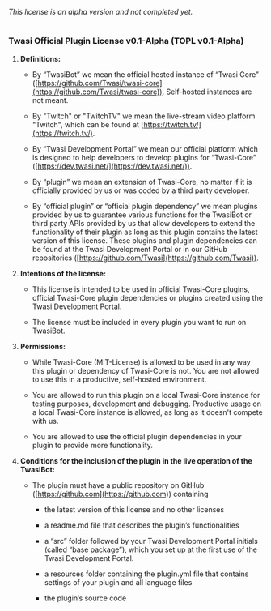 
*This license is an alpha version and not completed yet.*
#

### Twasi Official Plugin License v0.1-Alpha (TOPL v0.1-Alpha)

1.  **Definitions:**
    
	- By “TwasiBot” we mean the official hosted instance of “Twasi Core” ([https://github.com/Twasi/twasi-core](https://github.com/Twasi/twasi-core)). Self-hosted instances are not meant.
    
	- By "Twitch" or "TwitchTV" we mean the live-stream video platform "Twitch", which can be found at [https://twitch.tv/](https://twitch.tv/).
    
	- By “Twasi Development Portal” we mean our official platform which is designed to help developers to develop plugins for “Twasi-Core” ([https://dev.twasi.net/](https://dev.twasi.net/)).
    
	- By “plugin” we mean an extension of Twasi-Core, no matter if it is officially provided by us or was coded by a third party developer.
    
	- By “official plugin” or “official plugin dependency” we mean plugins provided by us to guarantee various functions  for the TwasiBot or third party APIs provided by us that allow developers to extend the functionality of their plugin as long as this plugin contains the latest version of this license. These plugins and plugin dependencies can be found at the Twasi Development Portal or in our GitHub repositories ([https://github.com/Twasi](https://github.com/Twasi)).
    

2.  **Intentions of the license:**
    

	- This license is intended to be used in official Twasi-Core plugins, official Twasi-Core plugin dependencies or plugins created using the Twasi Development Portal.
    
	- The license must be included in every plugin you want to run on TwasiBot.
    

3. **Permissions:**
    

	- While Twasi-Core (MIT-License) is allowed to be used in any way this plugin or dependency of Twasi-Core is not. You are not allowed to use this in a productive, self-hosted environment.
    
	- You are allowed to run this plugin on a local Twasi-Core instance for testing purposes, development and debugging. Productive usage on a local Twasi-Core instance is allowed, as long as it doesn't compete with us.
    
	- You are allowed to use the official plugin dependencies in your plugin to provide more functionality.
    

4.  **Conditions for the inclusion of the plugin in the live operation of the TwasiBot:**
    

	-   The plugin must have a public repository on GitHub ([https://github.com](https://github.com)) containing
    

		-  the latest version of this license and no other licenses
    
		- a readme.md file that describes the plugin’s functionalities
	    - a “src” folder followed by your Twasi Development Portal initials (called “base package”), which you set up at the first use of the Twasi Development Portal.
    
		- a resources folder containing the plugin.yml file that contains settings of your plugin and all language files
    
		- the plugin’s source code